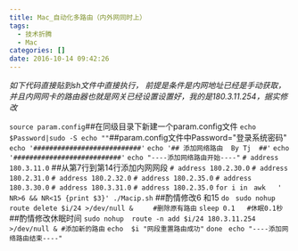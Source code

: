 ```yaml
---
title: Mac_自动化多路由（内外网同时上）
tags:
  - 技术折腾
  - Mac
categories: []
date: 2016-10-14 09:42:26
---
```


*如下代码直接贴到sh文件中直接执行，
前提是条件是内网地址已经是手动获取，并且内网网卡的路由器也就是网关已经设置设置好，我的是180.3.11.254，据实修改*
<!-- more-->
`source param.config`##在同级目录下新建一个param.config文件
`echo $Password|sudo -S echo ""`##param.config文件中Password="登录系统密码"
`echo '###########################'`
`echo '## 添加网络路由  By Tj  ##'`
`echo '###########################'`
`echo "----添加网络路由开始----"`
`# address 180.3.11.0`	##从第7行到第14行添加内网网段
`# address 180.2.30.0`
`# address 180.2.31.0`
`# address 180.2.32.0`
`# address 180.2.35.0`
`# address 180.3.30.0`
`# address 180.3.31.0`
`# address 180.2.35.0`
`for i in` `  awk   ' NR>6 && NR<15 {print $3}' ./Macip.sh `  ##酌情修改6 和15 
`do `
`sudo nohup  route delete $i/24 >/dev/null &     #删除原有路由`
`sleep 0.1	 #休眠0.1秒`  ##酌情修改休眠时间
`sudo nohup  route -n add $i/24 180.3.11.254 >/dev/null & #添加新的路由`
`echo  $i "网段重置路由成功"`
`done `
`echo "----添加网络路由结束----"`